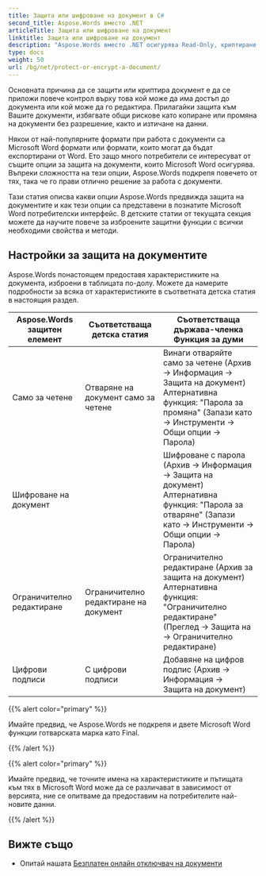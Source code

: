 ```yaml
---
title: Защита или шифроване на документ в C#
second_title: Aspose.Words вместо .NET
articleTitle: Защита или шифроване на документ
linktitle: Защита или шифроване на документ
description: "Aspose.Words вместо .NET осигурява Read-Only, криптиране на документ, ограничаване на редактирането, и цифрови подписи за защита на документи, използвайки C#. Aspose.Words поддържа повечето Възможности за защита на думи."
type: docs
weight: 50
url: /bg/net/protect-or-encrypt-a-document/
---
```


Основната причина да се защити или криптира документ е да се приложи повече контрол върху това кой може да има достъп до документа или кой може да го редактира. Прилагайки защита към Вашите документи, избягвате общи рискове като копиране или промяна на документи без разрешение, както и изтичане на данни.

Някои от най-популярните формати при работа с документи са Microsoft Word формати или формати, които могат да бъдат експортирани от Word. Ето защо много потребители се интересуват от същите опции за защита на документи, които Microsoft Word осигурява. Въпреки сложността на тези опции, Aspose.Words подкрепя повечето от тях, така че го прави отлично решение за работа с документи.

Тази статия описва какви опции Aspose.Words предвижда защита на документите и как тези опции са представени в познатите Microsoft Word потребителски интерфейс. В детските статии от текущата секция можете да научите повече за изброените защитни функции с всички необходими свойства и методи.

## Настройки за защита на документите

Aspose.Words понастоящем предоставя характеристиките на документа, изброени в таблицата по-долу. Можете да намерите подробности за всяка от характеристиките в съответната детска статия в настоящия раздел.

|  Aspose.Words защитен елемент |  Съответстваща детска статия |  Съответстваща държава-членка Функция за думи |
|  -------------------------------  |  ------------------------------  |  ------------------------------------------------------------  |
|  Само за четене |  Отваряне на документ само за четене |  Винаги отваряйте само за четене (Архив → Информация → Защита на документ)<br/>Алтернативна функция: "Парола за промяна" (Запази като → Инструменти → Общи опции → Парола) |
|  Шифроване на документ |   |  Шифроване с парола (Архив → Информация → Защита на документ)<br/>Алтернативна функция: "Парола за отваряне" (Запази като → Инструменти → Общи опции → Парола) |
|  Ограничително редактиране |  Ограничително редактиране на документ |  Ограничително редактиране (Архив за защита на документ)<br/>Алтернативна функция: "Ограничително редактиране" (Преглед → Защита на → Ограничително редактиране) |
|  Цифрови подписи |  С цифрови подписи |  Добавяне на цифров подпис (Архив → Информация → Защита на документ) |

{{% alert color="primary" %}}

Имайте предвид, че Aspose.Words не подкрепя и двете Microsoft Word функции готварската марка като Final.

{{% /alert %}}

{{% alert color="primary" %}}

Имайте предвид, че точните имена на характеристиките и пътищата към тях в Microsoft Word може да се различават в зависимост от версията, ние се опитваме да предоставим на потребителите най-новите данни.

{{% /alert %}}

## Вижте също

* Опитай нашата [Безплатен онлайн отключвач на документи](https://products.aspose.app/words/unlock)
